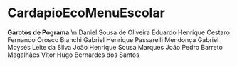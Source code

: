# CardapioEcoMenuEscolar

**Garotos de Pograma** \n
Daniel Sousa de Oliveira
Eduardo Henrique Cestaro
Fernando Orosco Bianchi
Gabriel Henrique Passarelli Mendonça
Gabriel Moysés Leite da Silva
João Henrique Sousa Marques
João Pedro Barreto Magalhães
Vitor Hugo Bernardes dos Santos
